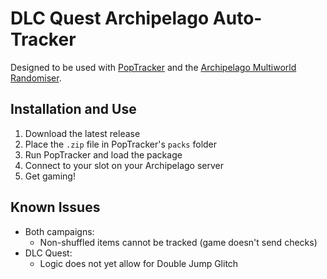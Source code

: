 # DLC Quest Archipelago Auto-Tracker

Designed to be used with [PopTracker](https://github.com/black-sliver/PopTracker) and the [Archipelago Multiworld Randomiser](https://archipelago.gg/).

## Installation and Use

1. Download the latest release
2. Place the `.zip` file in PopTracker's `packs` folder
3. Run PopTracker and load the package
4. Connect to your slot on your Archipelago server
5. Get gaming!

## Known Issues

- Both campaigns:
  - Non-shuffled items cannot be tracked (game doesn't send checks)
- DLC Quest:
  - Logic does not yet allow for Double Jump Glitch